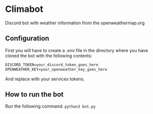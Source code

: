 # Climabot

Discord bot with weather information from the openweathermap.org

## Configuration

First you will have to create a *.env* file in the directory where you have cloned the bot with the following contents:

```txt
DISCORD_TOKEN=your_discord_token_goes_here
OPENWEATHER_KEY=your_openweather_key_goes_here
```

And replace with your services tokens.

## How to run the bot

Run the following command: `python3 bot.py`

